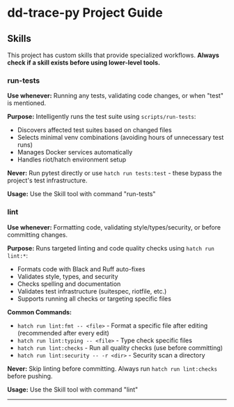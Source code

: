 # dd-trace-py Project Guide

## Skills

This project has custom skills that provide specialized workflows. **Always check if a skill exists before using lower-level tools.**

### run-tests

**Use whenever:** Running any tests, validating code changes, or when "test" is mentioned.

**Purpose:** Intelligently runs the test suite using `scripts/run-tests`:
- Discovers affected test suites based on changed files
- Selects minimal venv combinations (avoiding hours of unnecessary test runs)
- Manages Docker services automatically
- Handles riot/hatch environment setup

**Never:** Run pytest directly or use `hatch run tests:test` - these bypass the project's test infrastructure.

**Usage:** Use the Skill tool with command "run-tests"

### lint

**Use whenever:** Formatting code, validating style/types/security, or before committing changes.

**Purpose:** Runs targeted linting and code quality checks using `hatch run lint:*`:
- Formats code with Black and Ruff auto-fixes
- Validates style, types, and security
- Checks spelling and documentation
- Validates test infrastructure (suitespec, riotfile, etc.)
- Supports running all checks or targeting specific files

**Common Commands:**
- `hatch run lint:fmt -- <file>` - Format a specific file after editing (recommended after every edit)
- `hatch run lint:typing -- <file>` - Type check specific files
- `hatch run lint:checks` - Run all quality checks (use before committing)
- `hatch run lint:security -- -r <dir>` - Security scan a directory

**Never:** Skip linting before committing. Always run `hatch run lint:checks` before pushing.

**Usage:** Use the Skill tool with command "lint"

---

<!-- Add more skills below as they are created -->
